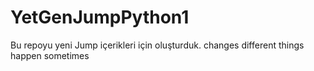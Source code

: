 # YetGenJumpPython1
Bu repoyu yeni Jump içerikleri için oluşturduk.
changes
different things
happen sometimes

